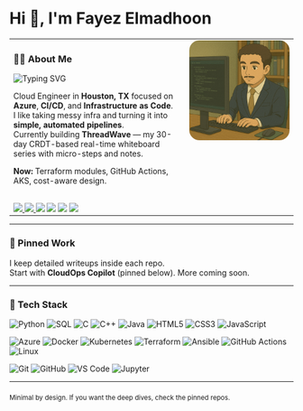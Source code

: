 <h1 align="left">Hi 👋, I'm Fayez Elmadhoon</h1>

<!-- HERO: two columns -->
<table>
<tr>
<td width="62%" valign="top">

### 🧑‍💻 About Me
![Typing SVG](https://readme-typing-svg.herokuapp.com?font=Fira+Code&size=22&pause=1000&color=0078D4&width=435&lines=Cloud+Engineer;Azure+%7C+Terraform+%7C+Kubernetes;CI%2FCD+with+GitHub+Actions)

Cloud Engineer in **Houston, TX** focused on **Azure**, **CI/CD**, and **Infrastructure as Code**.  
I like taking messy infra and turning it into **simple, automated pipelines**.  
Currently building **ThreadWave** — my 30-day CRDT-based real-time whiteboard series with micro-steps and notes.


**Now:** Terraform modules, GitHub Actions, AKS, cost-aware design.

<br/>

<!-- Links row -->
<a href="https://www.linkedin.com/in/fayez-elmadhoon">
  <img src="https://img.shields.io/badge/LinkedIn-Connect-blue?logo=linkedin" />
</a>
<a href="mailto:Elmadhoon.Fayez@gmail.com">
  <img src="https://img.shields.io/badge/Email-Say%20hello!-green" />
</a>
<img src="https://img.shields.io/badge/Houston-TX-000" />
<img src="https://img.shields.io/badge/Microsoft-AZ--900-0078D4?logo=microsoft-azure&logoColor=white" />
<img src="https://img.shields.io/badge/Microsoft-AI--900-0078D4?logo=microsoft-azure&logoColor=white" />
<img src="https://komarev.com/ghpvc/?username=fayezem&label=views&color=0e75b6&style=flat" />

</td>
<td width="38%" align="center" valign="top">
  <img src="me_git.PNG" width="100%" style="border-radius:18px;" alt="Profile photo"/>
</td>



</td>
</tr>
</table>

---

### 📌 Pinned Work
I keep detailed writeups inside each repo.  
Start with **CloudOps Copilot** (pinned below). More coming soon.

---

### 🧰 Tech Stack
<p align="center">
  
![Python](https://img.shields.io/badge/Python-3776AB?logo=python&logoColor=white)
![SQL](https://img.shields.io/badge/SQL-4479A1?logo=postgresql&logoColor=white)
![C](https://img.shields.io/badge/C-A8B9CC?logo=c&logoColor=white)
![C++](https://img.shields.io/badge/C++-00599C?logo=cplusplus&logoColor=white)
![Java](https://img.shields.io/badge/Java-007396?logo=java&logoColor=white)
![HTML5](https://img.shields.io/badge/HTML5-E34F26?logo=html5&logoColor=white)
![CSS3](https://img.shields.io/badge/CSS3-1572B6?logo=css3&logoColor=white)
![JavaScript](https://img.shields.io/badge/JavaScript-F7DF1E?logo=javascript&logoColor=black)

![Azure](https://img.shields.io/badge/Azure-0089D6?logo=microsoft-azure&logoColor=white)
![Docker](https://img.shields.io/badge/Docker-2496ED?logo=docker&logoColor=white)
![Kubernetes](https://img.shields.io/badge/Kubernetes-326CE5?logo=kubernetes&logoColor=white)
![Terraform](https://img.shields.io/badge/Terraform-844FBA?logo=terraform&logoColor=white)
![Ansible](https://img.shields.io/badge/Ansible-EE0000?logo=ansible&logoColor=white)
![GitHub Actions](https://img.shields.io/badge/GitHub%20Actions-2088FF?logo=github-actions&logoColor=white)
![Linux](https://img.shields.io/badge/Linux-FCC624?logo=linux&logoColor=black)

![Git](https://img.shields.io/badge/Git-F05032?logo=git&logoColor=white)
![GitHub](https://img.shields.io/badge/GitHub-181717?logo=github&logoColor=white)
![VS Code](https://img.shields.io/badge/VS%20Code-007ACC?logo=visualstudiocode&logoColor=white)
![Jupyter](https://img.shields.io/badge/Jupyter-F37626?logo=jupyter&logoColor=white)

</p>

---

<sub>Minimal by design. If you want the deep dives, check the pinned repos.</sub>
